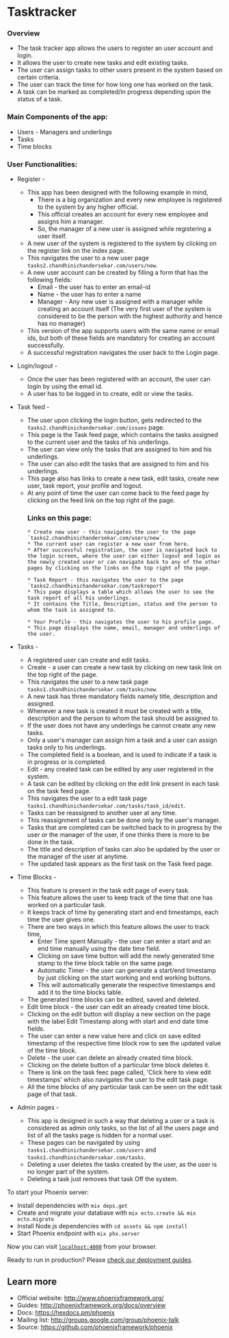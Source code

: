 # Tasktracker

### Overview
  * The task tracker app allows the users to register an user account and login.
  * It allows the user to create new tasks and edit existing tasks.
  * The user can assign tasks to other users present in the system based on certain criteria.
  * The user can track the time for how long one has worked on the task.
  * A task can be marked as completed/in progress depending upon the status of a task.

### Main Components of the app:
  * Users - Managers and underlings
  * Tasks
  * Time blocks

### User Functionalities:
  * Register -
     * This app has been designed with the following example in mind,
       * There is a big organization and every new employee is registered to the system by any higher official.
       * This official creates an account for every new employee and assigns him a manager.
       * So, the manager of a new user is assigned while registering a user itself.
     * A new user of the system is registered to the system by clicking on the register link on the index page.
     * This navigates the user to a new user page `tasks2.chandhinichandersekar.com/users/new`.
     * A new user account can be created by filling a form that has the following fields:
       * Email - the user has to enter an email-id
       * Name - the user has to enter a name
       * Manager - Any new user is assigned with a manager while creating an account itself
       (The very first user of the system is considered to be the person with the highest authority and hence has no manager)
     * This version of the app supports users with the same name or email ids, but both of these fields are mandatory for creating an account successfully.
     * A successful registration navigates the user back to the Login page.

  * Login/logout -
     * Once the user has been registered with an account, the user can login by using the email id.
     * A user has to be logged in to create, edit or view the tasks.

  * Task feed -
     * The user upon clicking the login button, gets redirected to the `tasks2.chandhinichandersekar.com/issues` page.
     * This page is the Task feed page, which contains the tasks assigned to the current user and the tasks of his underlings.
     * The user can view only the tasks that are assigned to him and his underlings.
     * The user can also edit the tasks that are assigned to him and his underlings.
     * This page also has links to create a new task, edit tasks, create new user, task report, your profile and logout.
     * At any point of time the user can come back to the feed page by clicking on the feed link on the top right of the page.
       ### Links on this page:
           * Create new user - this navigates the user to the page `tasks2.chandhinichandersekar.com/users/new`.
           * The current user can register a new user from here.
           * After successful registration, the user is navigated back to the login screen, where the user can either logout and login as the newly created user or can navigate back to any of the other pages by clicking on the links on the top right of the page.

           * Task Report - this navigates the user to the page `tasks2.chandhinichandersekar.com/taskreport`
           * This page displays a table which allows the user to see the task report of all his underlings.
           * It contains the Title, Description, status and the person to whom the task is assigned to.

           * Your Profile - this navigates the user to his profile page.
           * This page displays the name, email, manager and underlings of the user.

  * Tasks -
     * A registered user can create and edit tasks.
     * Create - a user can create a new task by clicking on new task link on the top right of the page.
     * This navigates the user to a new task page `tasks1.chandhinichandersekar.com/tasks/new`.
     * A new task has three mandatory fields namely title, description and assigned.
     * Whenever a new task is created it must be created with a title, description and the person to whom the task should be assigned to.
     * If the user does not have any underlings he cannot create any new tasks.
     * Only a user's manager can assign him a task and a user can assign tasks only to his underlings.
     * The completed field is a boolean, and is used to indicate if a task is in progress or is completed.
     * Edit - any created task can be edited by any user registered in the system.
     * A task can be edited by clicking on the edit link present in each task on the task feed page.
     * This navigates the user to a edit task page `tasks1.chandhinichandersekar.com/tasks/task_id/edit`.
     * Tasks can be reassigned to another user at any time.
     * This reassignment of tasks can be done only by the user's manager.
     * Tasks that are completed can be switched back to in progress by the user or the manager of the user, if one thinks there is more to be done in the task.
     * The title and description of tasks can also be updated by the user or the manager of the user at anytime.
     * The updated task appears as the first task on the Task feed page.

  * Time Blocks -
     * This feature is present in the task edit page of every task.
     * This feature allows the user to keep track of the time that one has worked on a particular task.
     * It keeps track of time by generating start and end timestamps, each time the user gives one.
     * There are two ways in which this feature allows the user to track time,
       * Enter Time spent Manually -  the user can enter a start and an end time manually using the date time field.
       * Clicking on save time button will add the newly generated time stamp to the time block table on the same page.
       * Automatic Timer - the user can generate a start/end timestamp by just clicking on the start working and end working buttons.
       * This will automatically generate the respective timestamps and add it to the time blocks table.
     * The generated time blocks can be edited, saved and deleted.
     * Edit time block - the user can edit an already created time block.
     * Clicking on the edit button will display a new section on the page with the label Edit Timestamp along with start and end date time fields.
     * The user can enter a new value here and click on save edited timestamp of the respective time block row to see the updated value of the time   block.
     * Delete - the user can delete an already created time block.
     * Clicking on the delete button of a particular time block deletes it.
     * There is link on the task feec page called, 'Click here to view edit timestamps' which also navigates the user to the edit task page.
     * All the time blocks of any particular task can be seen on the edit task page of that task.

  * Admin pages -
     * This app is designed in such a way that deleting a user or a task is considered as admin only tasks, so the list of all the users page and list of all the tasks page is hidden for a normal user.
     * These pages can be navigated by using `tasks1.chandhinichandersekar.com/users` and `tasks1.chandhinichandersekar.com/tasks`.
     * Deleting a user deletes the tasks created by the user, as the user is no longer part of the system.
     * Deleting a task just removes that task Off the system.

To start your Phoenix server:

  * Install dependencies with `mix deps.get`
  * Create and migrate your database with `mix ecto.create && mix ecto.migrate`
  * Install Node.js dependencies with `cd assets && npm install`
  * Start Phoenix endpoint with `mix phx.server`

Now you can visit [`localhost:4000`](http://localhost:4000) from your browser.

Ready to run in production? Please [check our deployment guides](http://www.phoenixframework.org/docs/deployment).

## Learn more

  * Official website: http://www.phoenixframework.org/
  * Guides: http://phoenixframework.org/docs/overview
  * Docs: https://hexdocs.pm/phoenix
  * Mailing list: http://groups.google.com/group/phoenix-talk
  * Source: https://github.com/phoenixframework/phoenix
